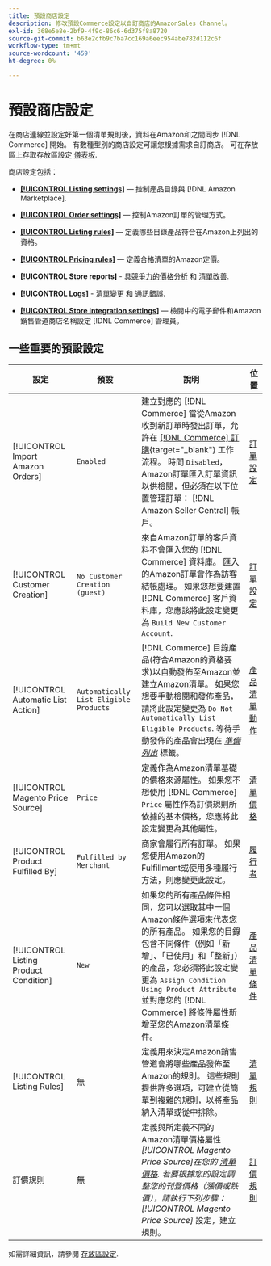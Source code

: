 ```yaml
---
title: 預設商店設定
description: 修改預設Commerce設定以自訂商店的AmazonSales Channel。
exl-id: 368e5e8e-2bf9-4f9c-86c6-6d375f8a8720
source-git-commit: b63e2cfb9c7ba7cc169a6eec954abe782d112c6f
workflow-type: tm+mt
source-wordcount: '459'
ht-degree: 0%

---
```


# 預設商店設定

在商店連線並設定好第一個清單規則後，資料在Amazon和之間同步 [!DNL Commerce] 開始。 有數種型別的商店設定可讓您根據需求自訂商店。 可在存放區上存取存放區設定 [儀表板](./amazon-store-dashboard.md).

商店設定包括：

- [**[!UICONTROL Listing settings]**](./listing-settings.md)  — 控制產品目錄與 [!DNL Amazon Marketplace].

- [**[!UICONTROL Order settings]**](./order-settings.md)  — 控制Amazon訂單的管理方式。

- [**[!UICONTROL Listing rules]**](./listing-rules.md)  — 定義哪些目錄產品符合在Amazon上列出的資格。

- [**[!UICONTROL Pricing rules]**](./pricing-products.md)  — 定義合格清單的Amazon定價。

- **[!UICONTROL Store reports]** - [具競爭力的價格分析](./competitive-price-analysis.md) 和 [清單改善](./listing-improvements.md).

- **[!UICONTROL Logs]** - [清單變更](./listing-changes-log.md) 和 [通訊錯誤](./communication-errors-log.md).

- [**[!UICONTROL Store integration settings]**](./store-integration-settings.md)  — 檢閱中的電子郵件和Amazon銷售管道商店名稱設定 [!DNL Commerce] 管理員。

## 一些重要的預設設定

| 設定 | 預設 | 說明 | 位置 |
|--- |--- |--- |--- |
| [!UICONTROL Import Amazon Orders] | `Enabled` | 建立對應的 [!DNL Commerce] 當從Amazon收到新訂單時發出訂單，允許在 [[!DNL Commerce] 訂購](https://docs.magento.com/user-guide/sales/orders.html){target="_blank"} 工作流程。 時間 `Disabled`，Amazon訂單匯入訂單資訊以供檢閱，但必須在以下位置管理訂單： [!DNL Amazon Seller Central] 帳戶。 | [訂單設定](./order-settings.md) |
| [!UICONTROL Customer Creation] | `No Customer Creation (guest)` | 來自Amazon訂單的客戶資料不會匯入您的 [!DNL Commerce] 資料庫。 匯入的Amazon訂單會作為訪客結帳處理。 如果您想要建置 [!DNL Commerce] 客戶資料庫，您應該將此設定變更為 `Build New Customer Account`. | [訂單設定](./order-settings.md) |
| [!UICONTROL Automatic List Action] | `Automatically List Eligible Products` | [!DNL Commerce] 目錄產品(符合Amazon的資格要求)以自動發佈至Amazon並建立Amazon清單。 如果您想要手動檢閱和發佈產品，請將此設定變更為 `Do Not Automatically List Eligible Products`. 等待手動發佈的產品會出現在 [_準備列出_](./ready-to-list.md) 標籤。 | [產品清單動作](./product-listing-actions.md) |
| [!UICONTROL Magento Price Source] | `Price` | 定義作為Amazon清單基礎的價格來源屬性。 如果您不想使用 [!DNL Commerce] `Price` 屬性作為訂價規則所依據的基本價格，您應將此設定變更為其他屬性。 | [清單價格](./listing-price.md) |
| [!UICONTROL Product Fulfilled By] | `Fulfilled by Merchant` | 商家會履行所有訂單。 如果您使用Amazon的Fulfillment或使用多種履行方法，則應變更此設定。 | [履行者](./listing-price.md) |
| [!UICONTROL Listing Product Condition] | `New` | 如果您的所有產品條件相同，您可以選取其中一個Amazon條件選項來代表您的所有產品。 如果您的目錄包含不同條件（例如「新增」、「已使用」和「整新」）的產品，您必須將此設定變更為 `Assign Condition Using Product Attribute` 並對應您的 [!DNL Commerce] 將條件屬性新增至您的Amazon清單條件。 | [產品清單條件](./product-listing-condition.md) |
| [!UICONTROL Listing Rules] | 無 | 定義用來決定Amazon銷售管道會將哪些產品發佈至Amazon的規則。 這些規則提供許多選項，可建立從簡單到複雜的規則，以將產品納入清單或從中排除。 | [清單規則](./listing-rules.md) |
| 訂價規則 | 無 | 定義與所定義不同的Amazon清單價格屬性 _[!UICONTROL Magento Price Source]_在您的 [清單價格](./listing-price.md). 若要根據您的設定調整您的刊登價格（漲價或跌價），請執行下列步驟：_[!UICONTROL Magento Price Source]_ 設定，建立規則。 | [訂價規則](./pricing-products.md) |

如需詳細資訊，請參閱 [存放區設定](./ob-store-review.md).
